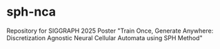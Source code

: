 # sph-nca
Repository for SIGGRAPH 2025 Poster "Train Once, Generate Anywhere: Discretization Agnostic Neural Cellular Automata using SPH Method"
